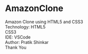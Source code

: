 # AmazonClone
Amazon Clone using HTML5 and CSS3 <br>
Technology: HTML5 <br> CSS3 <br>
IDE: VSCode <br>
Author: Pratik Shinkar <br>
Thank You
